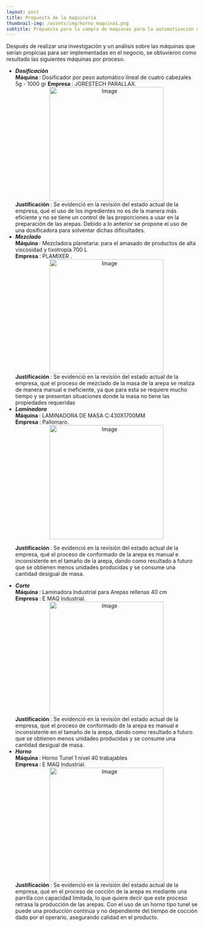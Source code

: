 ```yaml
---
layout: post
title: Propuesta de la maquinaria 
thumbnail-img: /assets/img/horno_maquina1.png
subtitle: Propuesta para la compra de maquinas para la automatización de la producción
---
```


Después de realizar una investigación y un análisis sobre las máquinas que serían propicias para ser implementadas en el negocio, se obtuvieron como resultado las siguientes máquinas por proceso.&#160;

<ul>
<li> <b><i>Dosificación</i></b> </li>
  <b> Máquina </b>: Dosificador por peso automático lineal de cuatro cabezales 5g - 1000 gr
  <b> Empresa </b> : JORESTECH PARALLAX.

<div style="text-align:center">
  <img src="/Trabajo-final/assets/img/dosificador.png" alt="Image" style="width:300px;height:300px;">
</div>
  <b> Justificación </b> : Se evidenció en la revisión del estado actual de la empresa, qué el uso de los ingredientes no es de la manera más eficiente y no se tiene un control de las proporciones a usar en la preparación de las arepas. Debido a lo anterior se propone el uso de una dosificadora para solventar dichas dificultades. 
  
<li> <b><i>Mezclado</i></b></li>
  <b> Máquina </b>: Mezcladora planetaria: para el amasado de productos de alta viscosidad y tixotropía 700 L<br>
  <b> Empresa </b>:  PLAMIXER .
<div style="text-align:center">
  <img src="/Trabajo-final/assets/img/mezcladora.jpg" alt="Image" style="width:300px;height:300px;">
</div>
<b> Justificación </b> : Se evidenció en la revisión del estado actual de la empresa, qué el proceso de mezclado de la masa de la arepa se realiza de manera manual e ineficiente, ya que para esta se requiere mucho tiempo y se presentan situaciones donde la masa no tiene las propiedades requeridas
  
<li> <b><i>Laminadora</i></b></li>
  <b> Máquina </b>: LAMINADORA DE MASA C:430X1700MM<br>
  <b> Empresa </b> : Pallomaro. 
 <div style="text-align:center">
  <img src="/Trabajo-final/assets/img/laminadora.jpg" alt="Image" style="width:300px;height:300px;">
</div>
  
<b> Justificación </b> : Se evidenció en la revisión del estado actual de la empresa, qué el proceso de conformado de la arepa es manual e inconsistente en el tamaño de la arepa, dando como resultado a futuro que se obtienen menos unidades producidas y se consume una cantidad desigual de masa.
  
<li> <b><i>Corte</i></b></li>
  <b> Máquina </b>: Laminadora Industrial para Arepas rellenas 40 cm<br>
  <b> Empresa </b> : E MAQ Industrial.
<div style="text-align:center">
  <img src="/Trabajo-final/assets/img/corte_maquina.png" alt="Image" style="width:300px;height:300px;">
</div>
<b> Justificación </b> : Se evidenció en la revisión del estado actual de la empresa, qué el proceso de conformado de la arepa es manual e inconsistente en el tamaño de la arepa, dando como resultado a futuro que se obtienen menos unidades producidas y se consume una cantidad desigual de masa.
  
<li> <b><i>Horno</i></b></li>
  <b> Máquina </b>: Horno Tunel 1 nivel 40 trabajables<br>
  <b> Empresa </b> :  E MAQ Industrial.
 <div style="text-align:center">
  <img src="/Trabajo-final/assets/img/horno_maquina.png" alt="Image" style="width:300px;height:300px;">
</div> 
<b> Justificación </b>: Se evidenció en la revisión del estado actual de la empresa, qué en el proceso de cocción de la arepa es mediante una parrilla con capacidad limitada, lo que quiere decir que este proceso retrasa la producción de las arepas. Con el uso de un horno tipo tunel se puede una producción continúa y no dependiente del tiempo de cocción dado por el operario, asegurando calidad en el producto. 
 </ul>  
 
 
